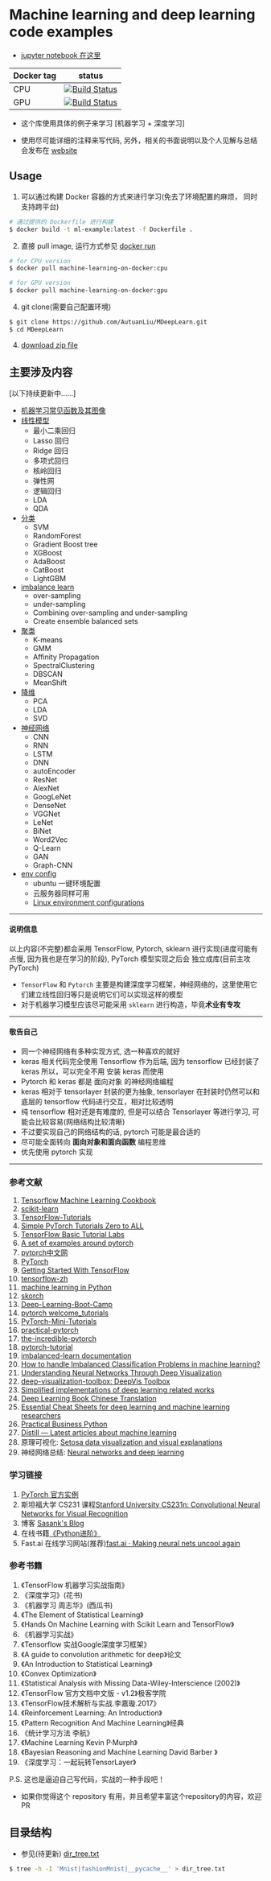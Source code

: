 # Machine learning and deep learning code examples

* [jupyter notebook 在这里](https://nbviewer.jupyter.org/github/AutuanLiu/MDeepLearn/tree/master/Kaggle/)

Docker tag | status
--- | ---
CPU | [![Build Status][1]][2]
GPU | [![Build Status][1]][2]

* 这个库使用具体的例子来学习 [机器学习 + 深度学习]

* 使用尽可能详细的注释来写代码, 另外，相关的书面说明以及个人见解与总结会发布在 [website][3]

## Usage

1. 可以通过构建 Docker 容器的方式来进行学习(免去了环境配置的麻烦， 同时支持跨平台)  
```bash
# 通过提供的 Dockerfile 进行构建
$ docker build -t ml-example:latest -f Dockerfile .
``` 

2. 直接 pull image, 运行方式参见 [docker run][4]
```bash
# for CPU version
$ docker pull machine-learning-on-docker:cpu

# for GPU version
$ docker pull machine-learning-on-docker:gpu
```
    
4. git clone(需要自己配置环境)
```bash
$ git clone https://github.com/AutuanLiu/MDeepLearn.git
$ cd MDeepLearn
```

4. [download zip file][5]

## 主要涉及内容

[以下持续更新中......]
* [机器学习常见函数及其图像](function_images.md)
* [线性模型](./TensorFlow)
    * 最小二乘回归
    * Lasso 回归
    * Ridge 回归
    * 多项式回归
    * 核岭回归
    * 弹性网
    * 逻辑回归
    * LDA
    * QDA
* [分类](./sklearn)
    * SVM
    * RandomForest
    * Gradient Boost tree
    * XGBoost
    * AdaBoost
    * CatBoost
    * LightGBM
* [imbalance learn](./imbalanceLearn)
    * over-sampling
    * under-sampling
    * Combining over-sampling and under-sampling
    * Create ensemble balanced sets
* [聚类](./sklearn/unsupervised)
    * K-means
    * GMM
    * Affinity Propagation
    * SpectralClustering
    * DBSCAN
    * MeanShift
* [降维](./sklearn)
    * PCA
    * LDA
    * SVD
* [神经网络](./Pytorch)
    * CNN
    * RNN
    * LSTM
    * DNN
    * autoEncoder
    * ResNet
    * AlexNet
    * GoogLeNet
    * DenseNet
    * VGGNet
    * LeNet
    * BiNet
    * Word2Vec
    * Q-Learn
    * GAN
    * Graph-CNN
* [env config](env_configure.sh)
    * ubuntu 一键环境配置
    * 云服务器同样可用
    * [Linux environment configurations](https://github.com/AutuanLiu/Alne)

------
#### 说明信息

以上内容(不完整)都会采用 TensorFlow, Pytorch, sklearn 进行实现(进度可能有点慢, 因为我也是在学习的阶段), PyTorch 模型实现之后会
独立成库(目前主攻 PyTorch)

* `TensorFlow` 和 `Pytorch` 主要是构建深度学习框架，神经网络的，这里使用它们建立线性回归等只是说明它们可以实现这样的模型
* 对于机器学习模型应该尽可能采用 `sklearn` 进行构造，毕竟**术业有专攻**

------
#### 敬告自己

* 同一个神经网络有多种实现方式, 选一种喜欢的就好
* keras 相关代码完全使用 Tensorflow 作为后端, 因为 tensorflow 已经封装了 keras 所以，可以完全不用 安装 keras 而使用
* Pytorch 和 keras 都是 面向对象 的神经网络编程
* keras 相对于 tensorlayer 封装的更为抽象, tensorlayer 在封装时仍然可以和底层的 tensorflow 代码进行交互，相对比较透明
* 纯 tensorflow 相对还是有难度的, 但是可以结合 Tensorlayer 等进行学习, 可能会比较容易(网络结构比较清晰)
* 不过要实现自己的网络结构的话, pytorch 可能是最合适的
* 尽可能全面转向 **面向对象和面向函数** 编程思维
* 优先使用 pytorch 实现
-----

### 参考文献

1.  [Tensorflow Machine Learning Cookbook](https://github.com/nfmcclure/tensorflow_cookbook)
2.  [scikit-learn](http://sklearn.apachecn.org/cn/0.19.0/documentation.html)
3.  [TensorFlow-Tutorials](https://github.com/golbin/TensorFlow-Tutorials)
4.  [Simple PyTorch Tutorials Zero to ALL](https://github.com/hunkim/PyTorchZeroToAll)
5.  [TensorFlow Basic Tutorial Labs](https://github.com/hunkim/DeepLearningZeroToAll)
6.  [A set of examples around pytorch](https://github.com/pytorch/examples)
7.  [pytorch中文网](https://ptorch.com/news/17.html)
8.  [PyTorch](http://pytorch.org/)
9.  [Getting Started With TensorFlow](https://www.tensorflow.org/get_started/get_started)
10. [tensorflow-zh](https://github.com/jikexueyuanwiki/tensorflow-zh)
11. [machine learning in Python](https://github.com/scikit-learn/scikit-learn)
12. [skorch](https://github.com/dnouri/skorch)
13. [Deep-Learning-Boot-Camp](https://github.com/QuantScientist/Deep-Learning-Boot-Camp)
14. [pytorch welcome_tutorials](https://github.com/mila-udem/welcome_tutorials)
15. [PyTorch-Mini-Tutorials](https://github.com/vinhkhuc/PyTorch-Mini-Tutorials)
16. [practical-pytorch](https://github.com/spro/practical-pytorch)
17. [the-incredible-pytorch](https://github.com/ritchieng/the-incredible-pytorch)
18. [pytorch-tutorial](https://github.com/yunjey/pytorch-tutorial)
19. [imbalanced-learn documentation](http://contrib.scikit-learn.org/imbalanced-learn/stable/install.html)
20. [How to handle Imbalanced Classification Problems in machine learning?](https://www.analyticsvidhya.com/blog/2017/03/imbalanced-classification-problem/)
21. [Understanding Neural Networks Through Deep Visualization](http://yosinski.com/deepvis)
22. [deep-visualization-toolbox: DeepVis Toolbox](https://github.com/yosinski/deep-visualization-toolbox)
24. [Simplified implementations of deep learning related works](https://github.com/exacity/simplified-deeplearning)
25. [Deep Learning Book Chinese Translation](https://github.com/exacity/deeplearningbook-chinese)
26. [Essential Cheat Sheets for deep learning and machine learning researchers](https://github.com/kailashahirwar/cheatsheets-ai)
27. [Practical Business Python](http://pbpython.com/)
28. [Distill — Latest articles about machine learning](https://distill.pub/)
29. 原理可视化: [Setosa data visualization and visual explanations](http://setosa.io/#/)
30. 神经网络总结: [Neural networks and deep learning](http://neuralnetworksanddeeplearning.com/)

### 学习链接
1. [PyTorch 官方实例](https://github.com/pytorch/examples)
2. 斯坦福大学 CS231 课程[Stanford University CS231n: Convolutional Neural Networks for Visual Recognition](http://vision.stanford.edu/teaching/cs231n/)
3. 博客 [Sasank's Blog](http://chsasank.github.io/)
4. 在线书籍[《Python进阶》](http://docs.pythontab.com/interpy/)
5. Fast.ai 在线学习网站(推荐)[fast.ai · Making neural nets uncool again](http://www.fast.ai/)

### 参考书籍

1.  《TensorFlow 机器学习实战指南》
2.  《深度学习》(花书)
3.  《机器学习 周志华》(西瓜书)
4.  《The Element of Statistical Learning》
5.  《Hands On Machine Learning with Scikit Learn and TensorFlow》
6.  《机器学习实战》
7.  《Tensorflow 实战Google深度学习框架》
8.  《A guide to convolution arithmetic for deep》论文
9.  《An Introduction to Statistical Learning》
10. 《Convex Optimization》
11. 《Statistical Analysis with Missing Data-Wiley-Interscience (2002)》
12. 《TensorFlow 官方文档中文版 - v1.2》极客学院
13. 《TensorFlow技术解析与实战.李嘉璇.2017》
14. 《Reinforcement Learning: An Introduction》
15. 《Pattern Recognition And Machine Learning》经典
16. 《统计学习方法 李航》
17. 《Machine Learning  Kevin P·Murph》
18. 《Bayesian Reasoning and Machine Learning David Barber 》
19. 《深度学习：一起玩转TensorLayer》


P.S. 这也是逼迫自己写代码，实战的一种手段吧！

* 如果你觉得这个 repository 有用，并且希望丰富这个repository的内容，欢迎 PR

## 目录结构
* 参见(待更新) [dir_tree.txt](dir_tree.txt)

```bash
$ tree -h -I 'Mnist|fashionMnist|__pycache__' > dir_tree.txt
```



[1]:https://travis-ci.org/AutuanLiu/MDeepLearn.svg?branch=master
[2]:https://travis-ci.org/AutuanLiu/MDeepLearn
[3]:https://autuanliu.github.io/
[4]:https://github.com/AutuanLiu/ML-Docker-Env
[5]:https://github.com/AutuanLiu/Machine-Learning-on-docker/archive/master.zip
